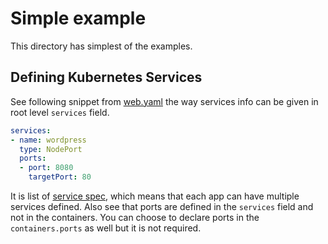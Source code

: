 # Simple example

This directory has simplest of the examples.

## Defining Kubernetes Services

See following snippet from [web.yaml](./web.yaml) the way services info can be given in root level `services` field.

```yaml
services:
- name: wordpress
  type: NodePort
  ports:
  - port: 8080
    targetPort: 80
```

It is list of [service spec](https://kubernetes.io/docs/api-reference/v1.6/#servicespec-v1-core), which means that each app can have multiple services defined. Also see that ports are defined in the `services` field and not in the containers. You can choose to declare ports in the `containers.ports` as well but it is not required.

